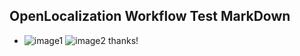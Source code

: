 ## OpenLocalization Workflow Test MarkDown
* ![image1](.\f54111cc-82e6-4760-9041-90e19e06ac2d.PNG)   ![image2](.\0c23ab63-29f5-4116-992c-3962b57b79ab.png) 
thanks!